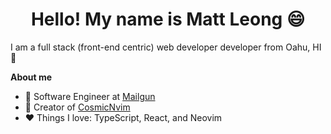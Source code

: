 <h1 align="center">Hello! My name is Matt Leong 😄</h1>

I am a full stack (front-end centric) web developer developer from Oahu, HI 🌴  

**About me**

- 💼 Software Engineer at [Mailgun](https://www.mailgun.com/)
- 💫 Creator of [CosmicNvim](https://github.com/mattleong/CosmicNvim)
- ❤️ Things I love: TypeScript, React, and Neovim   

<br />
<!-- <img src="https://github-readme-stats.vercel.app/api?username=mattleong&show_icons=true&theme=tokyonight" />  -->

